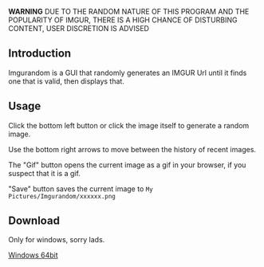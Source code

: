 ﻿**WARNING** DUE TO THE RANDOM NATURE OF THIS PROGRAM AND THE POPULARITY OF IMGUR, THERE IS A HIGH CHANCE OF DISTURBING CONTENT, USER DISCRETION IS ADVISED

## Introduction

Imgurandom is a GUI that randomly generates an IMGUR Url until
it finds one that is valid, then displays that.

## Usage

Click the bottom left button or click the image itself to generate
a random image.

Use the bottom right arrows to move between the history of recent images.

The "Gif" button opens the current image as a gif in your browser, if you suspect
that it is a gif.

"Save" button saves the current image to `My Pictures/Imgurandom/xxxxxx.png`

## Download

Only for windows, sorry lads.

[Windows 64bit](#)